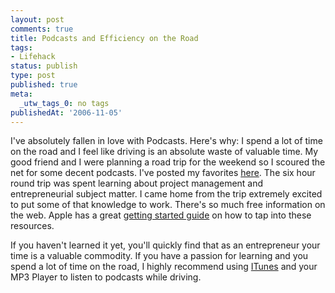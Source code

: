 ```yaml
---
layout: post
comments: true
title: Podcasts and Efficiency on the Road
tags:
- Lifehack
status: publish
type: post
published: true
meta:
  _utw_tags_0: no tags
publishedAt: '2006-11-05'
---
```


I've absolutely fallen in love with Podcasts. Here's why: I spend a lot of time on the road and I feel like driving is an absolute waste of valuable time. My good friend and I were planning a road trip for the weekend so I scoured the net for some decent podcasts. I've posted my favorites <a title="Podcasts" href="/links#podcasts">here</a>. The six hour round trip was spent learning about project management and entrepreneurial subject matter. I came home from the trip extremely excited to put some of that knowledge to work.
There's so much free information on the web. Apple has a great <a title="ITunes Podcasting Guide" href="http://www.apple.com/ilife/tutorials/itunes/it5-1.html">getting started guide</a> on how to tap into these resources.

If you haven't learned it yet, you'll quickly find that as an entrepreneur your time is a valuable commodity. If you have a passion for learning and you spend a lot of time on the road, I highly recommend using <a title="ITunes" href="http://www.apple.com/itunes/download/">ITunes</a> and your MP3 Player to listen to podcasts while driving.

